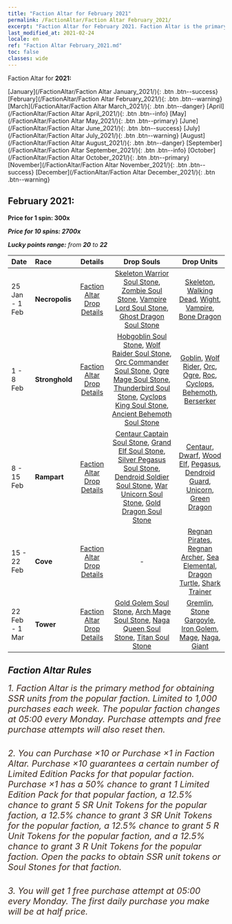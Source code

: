 ```yaml
---
title: "Faction Altar for February 2021"
permalink: /FactionAltar/Faction Altar February_2021/
excerpt: "Faction Altar for February 2021. Faction Altar is the primary method for obtaining SSR units from the popular faction. Limited to 1,000 purchases each week. The popular faction changes at 05:00 every Monday. Purchase attempts and free purchase attempts will also reset then."
last_modified_at: 2021-02-24
locale: en
ref: "Faction Altar February_2021.md"
toc: false
classes: wide
---
```


  Faction Altar for **2021:**

  [January](/FactionAltar/Faction Altar January_2021/){: .btn .btn--success} [February](/FactionAltar/Faction Altar February_2021/){: .btn .btn--warning} [March](/FactionAltar/Faction Altar March_2021/){: .btn .btn--danger} [April](/FactionAltar/Faction Altar April_2021/){: .btn .btn--info} [May](/FactionAltar/Faction Altar May_2021/){: .btn .btn--primary} [June](/FactionAltar/Faction Altar June_2021/){: .btn .btn--success} [July](/FactionAltar/Faction Altar July_2021/){: .btn .btn--warning} [August](/FactionAltar/Faction Altar August_2021/){: .btn .btn--danger} [September](/FactionAltar/Faction Altar September_2021/){: .btn .btn--info} [October](/FactionAltar/Faction Altar October_2021/){: .btn .btn--primary} [November](/FactionAltar/Faction Altar November_2021/){: .btn .btn--success} [December](/FactionAltar/Faction Altar December_2021/){: .btn .btn--warning} 

## February 2021:

  **Price for 1 spin: 300x** <i class="fas fa-gem"/>

  **Price for 10 spins: 2700x** <i class="fas fa-gem"/>

  **Lucky points range:** from **20** to **22**

  |    Date    |  Race  |  Details  |   Drop Souls   | Drop Units |
  |:-----------|:-------|:---------:|:--------------:|:----------:|
  | 25 Jan - 1 Feb | **Necropolis** | [Faction Altar Drop Details](/FactionAltar/DROP_104/) | [Skeleton Warrior Soul Stone](/Items/unt_12/), [Zombie Soul Stone](/Items/unt_27/), [Vampire Lord Soul Stone](/Items/unt_64/), [Ghost Dragon Soul Stone](/Items/unt_126/) | [Skeleton](/Items/unt_81/), [Walking Dead](/Items/unt_141/), [Wight](/Items/unt_142/), [Vampire](/Items/unt_123/), [Bone Dragon](/Items/unt_65/) | 
  | 1 - 8 Feb | **Stronghold** | [Faction Altar Drop Details](/FactionAltar/DROP_103/) | [Hobgoblin Soul Stone](/Items/unt_60/), [Wolf Raider Soul Stone](/Items/unt_80/), [Orc Commander Soul Stone](/Items/unt_100/), [Ogre Mage Soul Stone](/Items/unt_118/), [Thunderbird Soul Stone](/Items/unt_137/), [Cyclops King Soul Stone](/Items/unt_6/), [Ancient Behemoth Soul Stone](/Items/unt_18/) | [Goblin](/Items/unt_26/), [Wolf Rider](/Items/unt_25/), [Orc](/Items/unt_10/), [Ogre](/Items/unt_57/), [Roc](/Items/unt_40/), [Cyclops](/Items/unt_98/), [Behemoth](/Items/unt_76/), [Berserker](/Items/unt_134/) | 
  | 8 - 15 Feb | **Rampart** | [Faction Altar Drop Details](/FactionAltar/DROP_102/) | [Centaur Captain Soul Stone](/Items/unt_122/), [Grand Elf Soul Stone](/Items/unt_143/), [Silver Pegasus Soul Stone](/Items/unt_13/), [Dendroid Soldier Soul Stone](/Items/unt_29/), [War Unicorn Soul Stone](/Items/unt_46/), [Gold Dragon Soul Stone](/Items/unt_66/) | [Centaur](/Items/unt_58/), [Dwarf](/Items/unt_42/), [Wood Elf](/Items/unt_102/), [Pegasus](/Items/unt_103/), [Dendroid Guard](/Items/unt_84/), [Unicorn](/Items/unt_144/), [Green Dragon](/Items/unt_125/) | 
  | 15 - 22 Feb | **Cove** | [Faction Altar Drop Details](/FactionAltar/DROP_112/) |  - | [Regnan Pirates](/Items/unt_32/), [Regnan Archer](/Items/unt_48/), [Sea Elemental](/Items/unt_68/), [Dragon Turtle](/Items/unt_90/), [Shark Trainer](/Items/unt_1/) | 
  | 22 Feb - 1 Mar | **Tower** | [Faction Altar Drop Details](/FactionAltar/DROP_106/) | [Gold Golem Soul Stone](/Items/unt_56/), [Arch Mage Soul Stone](/Items/unt_74/), [Naga Queen Soul Stone](/Items/unt_111/), [Titan Soul Stone](/Items/unt_131/) | [Gremlin](/Items/unt_82/), [Stone Gargoyle](/Items/unt_140/), [Iron Golem](/Items/unt_119/), [Mage](/Items/unt_21/), [Naga](/Items/unt_53/), [Giant ](/Items/unt_36/) | 




## Faction Altar Rules

  <span style="color: #3c2a1e;font-size:20px">1. Faction Altar is the primary method for obtaining SSR units from the popular faction. Limited to 1,000 purchases each week. The popular faction changes at 05:00 every Monday. Purchase attempts and free purchase attempts will also reset then.</span><br/>

<br/>  <span style="color: #3c2a1e;font-size:20px">2. You can Purchase ×10 or Purchase ×1 in Faction Altar. Purchase ×10 guarantees a certain number of Limited Edition Packs for that popular faction. Purchase ×1 has a 50% chance to grant 1 Limited Edition Pack for that popular faction, a 12.5% chance to grant 5 SR Unit Tokens for the popular faction, a 12.5% chance to grant 3 SR Unit Tokens for the popular faction, a 12.5% chance to grant 5 R Unit Tokens for the popular faction, and a 12.5% chance to grant 3 R Unit Tokens for the popular faction. Open the packs to obtain SSR unit tokens or Soul Stones for that faction.</span>

<br/>  <span style="color: #3c2a1e;font-size:20px">3. You will get 1 free purchase attempt at 05:00 every Monday. The first daily purchase you make will be at half price.</span><br/>

<br/>